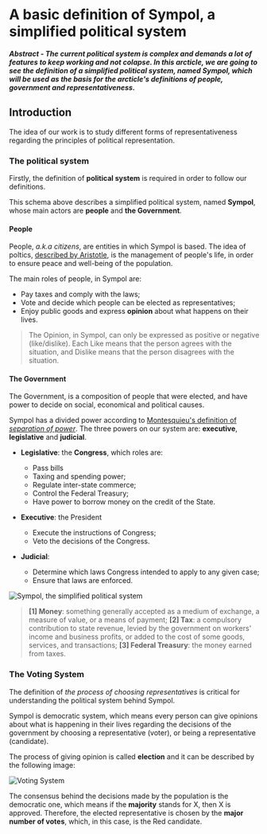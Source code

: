 # A basic definition of Sympol, a simplified political system

***Abstract - The current political system is complex and demands a lot of features to keep working and not colapse. In this arcticle, we are going to see the definition of a simplified political system, named Sympol, which will be used as the basis for the arcticle's definitions of people, government and representativeness.***

## Introduction

The idea of our work is to study different forms of representativeness regarding the principles of political representation.

### The political system

Firstly, the definition of **political system** is required in order to follow our definitions.

This schema above describes a simplified political system, named **Sympol**, whose main actors are **people** and **the Government**.

#### People
People, *a.k.a citizens*, are entities in which Sympol is based. The idea of poltics, [described by Aristotle](http://www.iep.utm.edu/aris-pol/), is the management of people's life, in order to ensure peace and well-being of the population.

The main roles of people, in Sympol are:
- Pay taxes and comply with the laws;
- Vote and decide which people can be elected as representatives;
- Enjoy public goods and express **opinion** about what happens on their lives.

> The Opinion, in Sympol, can only be expressed as positive or negative (like/dislike). Each Like means that the person agrees with the situation, and Dislike means that the person disagrees with the situation.

#### The Government
The Government, is a composition of people that were elected, and have power to decide on social, economical and political causes.

Sympol has a divided power according to [Montesquieu's definition of *separation of power*](http://oll.libertyfund.org/titles/montesquieu-complete-works-vol-1-the-spirit-of-laws#lf0171-01_label_786). The three powers on our system are: **executive**, **legislative** and **judicial**.


- **Legislative**: the **Congress**, which roles are:

    - Pass bills
    - Taxing and spending power;
    - Regulate inter-state commerce;
    - Control the Federal Treasury;
    - Have power to borrow money on the credit of the State.

- **Executive**: the President

    - Execute the instructions of Congress;
    - Veto the decisions of the Congress.

- **Judicial**:

    - Determine which laws Congress intended to apply to any given case;
    - Ensure that laws are enforced.
    

![Sympol, the simplified political system](https://github.com/victorgcramos/tcc-unb/blob/master/images/political-system-diagram-definition.png)

>  **[1] Money**: something generally accepted as a medium of exchange, a measure of value, or a means of payment; **[2] Tax**: a compulsory contribution to state revenue, levied by the government on workers' income and business profits, or added to the cost of some goods, services, and transactions; **[3] Federal Treasury**: the money earned from taxes.

### The Voting System

The definition of *the process of choosing representatives* is critical for understanding the political system behind Sympol.

Sympol is democratic system, which means every person can give opinions about what is happening in their lives regarding the decisions of the government by choosing a representative (voter), or being a representative (candidate).

The process of giving opinion is called **election** and it can be described by the following image:

![Voting System](https://github.com/victorgcramos/tcc-unb/blob/master/images/voting-system.png)


The consensus behind the decisions made by the population is the democratic one, which means if the **majority** stands for X, then X is approved. Therefore, the elected representative is chosen by the **major number of votes**, which, in this case, is the Red candidate.

<!-- 
Let's take this quote as the starting point of this work:
> People do not feel represented -->



